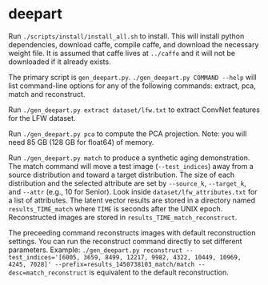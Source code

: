 # deepart

Run `./scripts/install/install_all.sh` to install. This will install python dependencies, download caffe, compile caffe, and download the necessary weight file. It is assumed that caffe lives at `../caffe` and it will not be downloaded if it already exists.

The primary script is `gen_deepart.py`. `./gen_deepart.py COMMAND --help` will list command-line options for any of the following commands: extract, pca, match and reconstruct.

Run `./gen_deepart.py extract dataset/lfw.txt` to extract ConvNet features for the LFW dataset.

Run `./gen_deepart.py pca` to compute the PCA projection. Note: you will need 85 GB (128 GB for float64) of memory.

Run `./gen_deepart.py match` to produce a synthetic aging demonstration. The match command will move a test image (`--test_indices`) away from a source distribution and toward a target distribution. The size of each distribution and the selected attribute are set by `--source_k`, `--target_k`, and `--attr` (e.g., 10 for Senior). Look inside `dataset/lfw_attributes.txt` for a list of attributes. The latent vector results are stored in a directory named `results_TIME_match` where `TIME` is seconds after the UNIX epoch. Reconstructed images are stored in `results_TIME_match_reconstruct`.

The preceeding command reconstructs images with default reconstruction settings. You can run the reconstruct command directly to set different parameters. Example: ``./gen_deepart.py reconstruct --test_indices='[6005, 3659, 8499, 12217, 9982, 4322, 10449, 10969, 4245, 7028]' --prefix=results_1450738103_match/match --desc=match_reconstruct`` is equivalent to the default reconstruction.

